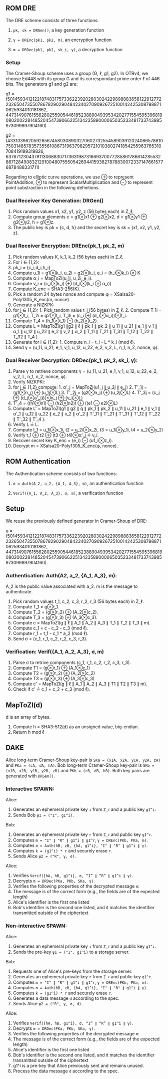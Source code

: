 ## ROM DRE

The DRE scheme consists of three functions: 

1. `pk, sk = DRGen()`, a key generation function

2. `γ = DREnc(pk1, pk2, m)`, an encryption function

3. `m = DRDec(pk1, pk2, sk_i, γ)`, a decryption function

### Setup

The Cramer-Shoup scheme uses a group (G, ℓ, g1, g2). In OTRv4, we choose Ed448 with its group G and its
correspondant prime order ℓ of 446 bits. The generators g1 and g2 are:

g1 = (501459341212218748317573362239202803024229898883658122912772232650473550786782902904842340270909267251001424253087988710625934010181862, 44731490761556280255905446185238890493953420277155459539681908020022814852045473906622513423589000065035233481733743985973099897904160)

g2 = (433103962059265674580308903270602732554589039120240665786107503148578357355610867319637982957210103802741854255963765310708419199319826, 637671230437811306883071736319873166937007728586178661428553286712849083212910048075550542694415936278788300723371476615776878488331711)

Regarding to elliptic curve operations, we use ⊕ to represent PointAddition, ⊗ to represent ScalarMultiplication and ⊖ to represent point substraction in the following definitions.


### Dual Receiver Key Generation: DRGen()

1. Pick random values x1, x2, y1, y2, z (56 bytes each) in Z_ℓ.
2. Compute group elements c = g1⊗x1 ⊕ g2⊗x2, d = g1⊗y1 ⊕ g2⊗y2, h = g1⊗z. 
3. The public key is pk = {c, d, h} and the secret key is sk = {x1, x2, y1, y2, z}.


### Dual Receiver Encryption: DREnc(pk_1, pk_2, m)

1. Pick random values K, k_1, k_2 (56 bytes each) in Z_ℓ.
2. For i ∈ {1,2}:
  1. pk_i = {c_i,d_i,h_i}
  2. Compute u_1i = g1⊗k_i, u_2i = g2⊗k_i, e_i = (h_i⊗k_i) ⊗ K
  3. Compute α_i = MapToZl(u_1i, u_2i, e_i).
  4. Compute v_i = (c_i⊗k_i) ⊕ (d_i⊗(k_i ⊗ α_i))
3. Compute K_enc = SHA3-256(K).
4. Pick a random 24 bytes nonce and compute φ = XSalsa20-Poly1305_K_enc(m, nonce)
5. Generate a NIZKPK: 
  1. for i ∈ {1,2}: 
    1. Pick random value t_i (56 bytes) in Z_ℓ. 
    2. Compute T_1i = g1⊗t_i, T_2i = g2⊗t_i, T_3i = (c_i ⊕ (d_i⊗α_i))⊗t_i. 
  2. Compute T_4 = (h_1⊗t_1) ⊖ (h_2⊗t_2).
  3. Compute L = MapToZl(g1 ∥g2 ∥ ℓ ∥ pk_1 ∥ pk_2 ∥ u_11 ∥ u_21 ∥ e_1 ∥ v_1 ∥ α_1 ∥ u_12 ∥ u_22 ∥ e_2 ∥ v_2 ∥ α_2 ∥ T_11 ∥ T_21 ∥ T_31 ∥ T_12 ∥ T_22 ∥ T_32 ∥ T_4 ).
  4. Generate for i ∈ {1,2}: 
    1. Compute n_i = t_i - L * k_i (mod ℓ).
6. Send γ = (u_11, u_21, e_1, v_1, u_12, u_22, e_2, v_2, L, n_1, n_2, nonce, φ).


### Dual Receiver Decryption: DRDec(pk_1, pk_2, sk_i, γ):

1. Parse γ to retrieve components γ = (u_11, u_21, e_1, v_1, u_12, u_22, e_2, v_2, L, n_1, n_2, nonce, φ).
2. Verify NIZKPKi: 
  1. for j ∈ {1,2} compute:
    1. α'_j = MapToZl(u1_j ∥ u_2j ∥ e_j)
    2. T'_1j = (g1⊗n_j) ⊕ (u_1j⊗L)
    3. T'_2j = (g2⊗n_j) ⊕ (u_2j⊗L)
    4. T'_3j = (c_j ⊕ (d_j⊗a'_j))⊗n_j ⊕ (v_j⊗L)
  2. T'_4 = ((h1⊗n1) ⊖ (h2⊗n2)) ⊕ ((e1 ⊖ e2)⊗L)
  3. Compute L' = MapToZl(g1 ∥ g2 ∥ q ∥ pk_1 ∥ pk_2 ∥ u_11 ∥ u_21 ∥ e_1 ∥ v_1 ∥ α'_1 ∥ u_12 ∥ u_22 ∥ e_2 ∥ v_2 ∥ α'_2 ∥ T'_11 ∥ T'_21 ∥ T'_31 ∥ T'_12 ∥ T'_22 ∥ T'_32 ∥ T'_4 ).
  4. Verify L ≟ L.
  5. Compute t_1 = u_1i⊗x_1i, t2 = u_2i⊗x_2i, t3 = u_1i⊗y_1i, t4 = u_2i⊗y_2i
  6. Verify t_1 ⊕ t2 ⊕ (t3 ⊕ t4)⊗α'_i ≟ v_i.
3. Recover secret key K_enc = (e_i) ⊖ (u1_i⊗z_i).
4. Decrypt m = XSalsa20-Poly1305_K_enc(φ, nonce).


## ROM Authentication

The Authentication scheme consists of two functions:

1. `σ = Auth(A_2, a_2, {A_1, A_3}, m)`, an authentication function

2. `Verif({A_1, A_2, A_3}, σ, m)`, a verification function


## Setup

We reuse the previously defined generator in Cramer-Shoup of DRE:

g = (501459341212218748317573362239202803024229898883658122912772232650473550786782902904842340270909267251001424253087988710625934010181862, 44731490761556280255905446185238890493953420277155459539681908020022814852045473906622513423589000065035233481733743985973099897904160).

### Authentication: Auth(A2, a_2, {A_1, A_3}, m):

A_2 is the public value associated with a_2.
m is the message to authenticate.

1. Pick random values t_1, c_2, c_3, r_2, r_3 (56 bytes each) in Z_ℓ.
2. Compute T_1 = g⊗t_1.
3. Compute T_2 = (g⊗r_2) ⊕ (A_2⊗c_2).
4. Compute T_3 = (g⊗r_3) ⊕ (A_3⊗c_3).
5. Compute c = MapToZl(g ∥ ℓ ∥ A_1 ∥ A_2 ∥ A_3 ∥ T_1 ∥ T_2 ∥ T_3 ∥ m).
6. Compute c_1 = c - c_2 - c_3 (mod ℓ).
7. Compute r_1 = t_1 - c_1 * a_2 (mod ℓ). 
8. Send σ = (c_1, r_1, c_2, r_2, c_3, r_3).

### Verification: Verif({A_1, A_2, A_3}, σ, m)

1. Parse σ to retrive components (c_1, r_1, c_2, r_2, c_3, r_3).
2. Compute T1 = (g⊗r_1) ⊕ (A_1⊗c_1)
3. Compute T2 = (g⊗r_2) ⊕ (A_2⊗c_2)
4. Compute T3 = (g⊗r_3) ⊕ (A_3⊗c_3)
5. Compute c' = MapToZl(g ∥ ℓ ∥ A_1 ∥ A_2 ∥ A_3 ∥ T1 ∥ T2 ∥ T3 ∥ m).
6. Check if c' ≟ c_1 + c_2 + c_3 (mod ℓ).

## MapToZl(d)

d is an array of bytes.

1. Compute h = SHA3-512(d) as an unsigned value, big-endian.
2. Return h mod ℓ

## DAKE

Alice long-term Cramer-Shoup key-pair is `SKa = (x1A, x2A, y1A, y2A, zA)` and `PKa = (cA, dA, hA)`.
Bob long-term Cramer-Shoup key-pair is `SKb = (x1B, x2B, y1B, y2B, zB)` and `PKb = (cB, dB, hB)`.
Both key pairs are generated with `DRGen()`.

### Interactive SPAWN:

Alice:

1. Generates an ephemeral private key `i` from `Z_ℓ` and a public key `g1^i`.
2. Sends Bob `ψ1 = ("I", g1^i)`.

Bob:
1. Generates an ephemeral private key `r` from `Z_ℓ` and public key `g1^r`.
2. Computes `m = "I" ∥ "R" ∥ g1^i ∥ g1^r`, `γ = DREnc(PKb, PKa, m)`.
3. Computes `σ = Auth(hB, zB, {hA, g1^i}, "I" ∥ "R" ∥ g1^i ∥ γ)`.
4. Computes `k = (g1^i) * r` and securely erase `r`.
5. Sends Alice `ψ2 = ("R", γ, σ)`.

Alice:

1. Verifies `Verif({hA, hB, g1^i}, σ, “I” ∥ “R” ∥ g1^i ∥ γ)`.
2. Decrypts `m = DRDec(PKa, PKb, SKa, γ)`.
3. Verifies the following properties of the decrypted message `m`:
  1. The message is of the correct form (e.g., the fields are of the expected length)
  2. Alice's identifier is the first one listed
  3. Bob's identifier is the second one listed, and it matches the identifier transmitted outside of the ciphertext


### Non-interactive SPAWN:

Alice:

1. Generates an ephemeral private key `i` from `Z_ℓ` and a public key `g1^i`.
2. Sends the pre-key `ψ1 = ("I", g1^i)` to a storage server.

Bob:
1. Requests one of Alice's pre-keys from the storage server.
2. Generates an ephemeral private key `r` from `Z_ℓ` and public key `g1^r`.
3. Computes `m = "I" ∥ "R" ∥ g1^i ∥ g1^r`, `γ = DREnc(PKb, PKa, m)`.
4. Computes `σ = Auth(hB, zB, {hA, g1^i}, "I" ∥ "R" ∥ g1^i ∥ γ)`.
5. Computes `k = (g1^i) * r` and securely erase `r`.
6. Generates a data message `d` according to the spec.
7. Sends Alice `ψ2 = ("R", γ, σ, d)`.

Alice:

1. Verifies `Verif({hA, hB, g1^i}, σ, “I” ∥ “R” ∥ g1^i ∥ γ)`.
2. Decrypts `m = DRDec(PKa, PKb, SKa, γ)`.
3. Verifies the following properties of the decrypted message `m`:
  1. The message is of the correct form (e.g., the fields are of the expected length)
  2. Alice's identifier is the first one listed
  3. Bob's identifier is the second one listed, and it matches the identifier transmitted outside of the ciphertext
  4. g1^i is a pre-key that Alice previously sent and remains unused.
4. Process the data message `d` according to the spec.

